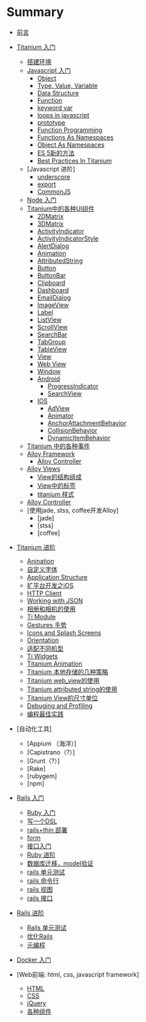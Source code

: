 # Summary

* [前言](preface.md)
* [Titanium 入门](part1_ti_premier.md)
  * [搭建环境](part1_ti_premier/setup_titanium.md)
  * [Javascript 入门](part1_ti_premier/javascript_premier.md)
    * [Object](part1_ti_premier/javascript_premier/js_object.md)
    * [Type, Value, Variable](part1_ti_premier/javascript_premier/type_value_variable.md)
    * [Data Structure](part1_ti_premier/javascript_premier/js_data_structs.md)
    * [Function](part1_ti_premier/javascript_premier/function.md)
    * [keyword var](part1_ti_premier/javascript_premier/keyword_var.md)
    * [loops in javascript](part1_ti_premier/javascript_premier/loops.md)
    * [prototype](part1_ti_premier/javascript_premier/prototype.md)
    * [Function Programming](part1_ti_premier/javascript_premier/functional_programming.md)
    * [Functions As Namespaces](part1_ti_premier/javascript_premier/functions_as_namespaces.md)
    * [Object As Namespaces](part1_ti_premier/javascript_premier/object_as_namespace.md)
    * [ES 5新的方法](part1_ti_premier/javascript_premier/es5_array_methods.md)
    * [Best Practices In Titanium](part1_ti_premier/javascript_premier/best_practices_in_titanium.md)
  * [Javascript 进阶]
    * [underscore](part1_ti_premier/js_framework_underscore.md)
    * [export](part1_ti_premier/js_framework_requirejs.md)
    * [CommonJS](part1_ti_premier/js_framework_commonjs.md)
  * [Node 入门](part1_ti_premier/node_premier.md)
  * [Titanium中的各种UI组件](part1_ti_premier/titanium_ui.md)
    * [2DMatrix](part1_ti_premier/titanium_ui/2DMatrix.md)
    * [3DMatrix](part1_ti_premier/titanium_ui/3DMatrix.md)
    * [ActivityIndicator](part1_ti_premier/titanium_ui/activity_indicator.md)
    * [ActivityIndicatorStyle](part1_ti_premier/titanium_ui/activity_indicator_style.md)
    * [AlertDialog](part1_ti_premier/titanium_ui/alert_dialog.md)
    * [Animation](part1_ti_premier/titanium_ui/animation.md)
    * [AttributedString](part1_ti_premier/titanium_ui/attributed_string.md)
    * [Button](part1_ti_premier/titanium_ui/button.md)
    * [ButtonBar](part1_ti_premier/titanium_ui/button_bar.md)
    * [Clipboard](part1_ti_premier/titanium_ui/clipboard.md)
    * [Dashboard](part1_ti_premier/titanium_ui/dashboard.md)
    * [EmailDialog](part1_ti_premier/titanium_ui/email_dialog.md)
    * [ImageView](part1_ti_premier/titanium_ui/image_view.md)
    * [Label](part1_ti_premier/titanium_ui/label.md)
    * [ListView](part1_ti_premier/titanium_ui/listview.md)
    * [ScrollView](part1_ti_premier/titanium_ui/scroll_view.md)
    * [SearchBar](part1_ti_premier/titanium_ui/search_bar.md)
    * [TabGroup](part1_ti_premier/titanium_ui/tab_group.md)
    * [TableView](part1_ti_premier/titanium_ui/table_view.md)
    * [View](part1_ti_premier/titanium_ui/view.md)
    * [Web View](part1_ti_premier/titanium_ui/web_view.md)
    * [Window](part1_ti_premier/titanium_ui/window.md)
    * [Android](part1_ti_premier/titanium_ui/android.md)
      * [ProgressIndicator](part1_ti_premier/titanium_ui/android/progress_indicator.md)
      * [SearchView](part1_ti_premier/titanium_ui/android/search_view.md)
    * [IOS](part1_ti_premier/titanium_ui/ios.md)
      * [AdView](part1_ti_premier/titanium_ui/ios/ad_view.md)
      * [Animator](part1_ti_premier/titanium_ui/ios/animator.md)
      * [AnchorAttachmentBehavior](part1_ti_premier/titanium_ui/ios/anchor_attachment_behavior.md)
      * [CollisionBehavior](part1_ti_premier/titanium_ui/ios/collision_behavior.md)
      * [DynamicItemBehavior](part1_ti_premier/titanium_ui/ios/dynamic_item_behavior.md)
  * [Titanium 中的各种事件](part1_ti_premier/events_in_Titanium.md)
  * [Alloy Framework](part1_ti_premier/alloy_framework_premier/alloy_framework.md)
    * [Alloy Controller](part1_ti_premier/alloy_framework_premier/alloy_controller.md)
  * [Alloy Views](part1_ti_premier/alloy_view_overview.md)
    * [View的结构组成](part1_ti_premier/alloy_views/views_construction.md)
    * [View中的标签](part1_ti_premier/alloy_views/xml_elements.md)
    * [titanium 样式](part1_ti_premier/alloy_views/titanium_style_sheets.md)
  * [Alloy Controller](part1_ti_premier/alloy_controller.md)
  * [使用jade, stss, coffee开发Alloy]
    * [jade]
    * [stss]
    * [coffee]

* [Titanium 进阶](part2_ti_advanced.md)
  * [Anination](part2_ti_advanced/animation.md)
  * [自定义字体](part2_ti_advanced/custom_font.md)
  * [Application Structure](part2_ti_advanced/application_structure.md)
  * [扩平台开发之iOS](part2_ti_advanced/cross_platform_dev_ios.md)
  * [HTTP Client](part2_ti_advanced/http_client.md)
  * [Working with JSON](part2_ti_advanced/working_with_json.md)
  * [相册和相机的使用](part2_ti_advanced/photogaller_and_camera.md)
  * [Ti Module](part2_ti_advanced/ti_module.md)
  * [Gestures 手势](part2_ti_advanced/gestures.md)
  * [Icons and Splash Screens](part2_ti_advanced/icons_and_splash_screens.md)
  * [Orientation](part2_ti_advanced/orientation.md)
  * [适配不同机型](part2_ti_advanced/device_adapter.md)
  * [Ti Widgets](part2_ti_advanced/alloy_widgets.md)
  * [Titanium Animation](part2_ti_advanced/Titanium_Animation.md)
  * [Titanium  本地存储的几种策略](part2_ti_advanced/Local_Storage.md)
  * [Titanium web_view的使用](part2_ti_advanced/web_view.md)
  * [Titanium attributed string的使用](part2_ti_advanced/attributed_string.md)
  * [Titanium View的尺寸单位](part2_ti_advanced/view_unit.md)
  * [Debuging and Profiling](part2_ti_advanced/debuging_and_profiling.md)
  * [编程最佳实践](part2_ti_advanced/titanium_best_practises.md)

* [自动化工具]
  * [Appium （海洋）]
  * [Capistrano（?）]
  * [Grunt（?）]
  * [Rake]
  * [rubygem]
  * [npm]

* [Rails 入门](part3_rails_premier.md)
  * [Ruby 入门](part3_rails_premier/ruby_premier.md)
  * [写一个DSL](part3_rails_premier/dsl.md)
  * [rails+thin 部署](part3_rails_premier/rails_thin_deploy.md)
  * [form](part3_rails_premier/form_object.md)
  * [接口入门](part3_rails_premier/rails_interface.md)
  * [Ruby 进阶 ](part3_rails_premier/ruby_advanced.md)
  * [数据库迁移，model验证](part3_rails_premier/rails_database.md)
  * [rails 单元测试](part3_rails_premier/rails_unit_test.md)
  * [rails 命令行](part3_rails_premier/rails_command_line.md)
  * [rails 视图](part3_rails_premier/rails_view.md)
  * [rails 接口](part3_rails_premier/interface_document.md)
* [Rails 进阶](part4_rails_advanced.md)
  * [Rails 单元测试](part4_rails_advanced/rails_unit_test.md)
  * [优化Rails](part4_rails_advanced/optimzation.md)
  * [元编程](part4_rails_advanced/metaprogramming.md)
* [Docker 入门](part5_docker_premier.md)
* [Web前端: html, css, javascript framework]
  * [HTML](web_front_end/html.md)
  * [CSS](web_front_end/css.md)
  * [jQuery](web_front_end/jquery.md)
  * [各种组件](web_front_end/js_components.md)
